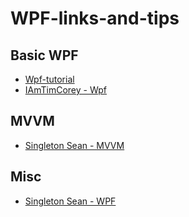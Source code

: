 # WPF-links-and-tips

## Basic WPF

* [Wpf-tutorial](www.wpf-tutorial.com)
* [IAmTimCorey - Wpf](https://youtube.com/playlist?list=PLLWMQd6PeGY3QEHCmCWaUKNhmFFdIDxE8)

## MVVM

* [Singleton Sean - MVVM](https://youtube.com/playlist?list=PLA8ZIAm2I03hS41Fy4vFpRw8AdYNBXmNm)


## Misc

* [Singleton Sean - WPF](https://youtube.com/playlist?list=PLA8ZIAm2I03h8QW3JaGrDBf7cq7F-cT4O)

